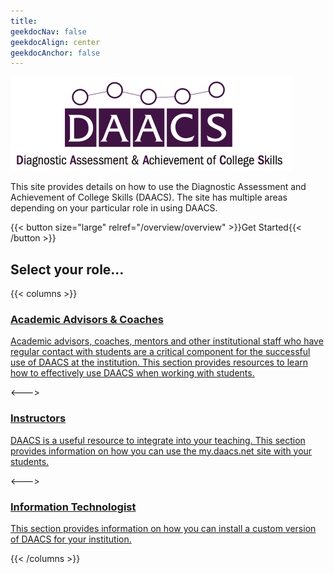```yaml
---
title: 
geekdocNav: false
geekdocAlign: center
geekdocAnchor: false
---
```


<img src='/images/DAACS_Centered.png' height='150px' />

<!-- markdownlint-capture -->
<!-- markdownlint-disable MD033 -->

<!--span class="badge-placeholder">[![Build Status](https://img.shields.io/drone/build/thegeeklab/hugo-geekdoc?logo=drone&server=https%3A%2F%2Fdrone.thegeeklab.de)](https://drone.thegeeklab.de/thegeeklab/hugo-geekdoc)</span>
<span class="badge-placeholder">[![Hugo Version](https://img.shields.io/badge/hugo-0.83-blue.svg)](https://gohugo.io)</span>
<span class="badge-placeholder">[![GitHub release](https://img.shields.io/github/v/release/thegeeklab/hugo-geekdoc)](https://github.com/thegeeklab/hugo-geekdoc/releases/latest)</span>
<span class="badge-placeholder">[![GitHub contributors](https://img.shields.io/github/contributors/thegeeklab/hugo-geekdoc)](https://github.com/thegeeklab/hugo-geekdoc/graphs/contributors)</span>
<span class="badge-placeholder">[![License: MIT](https://img.shields.io/github/license/thegeeklab/hugo-geekdoc)](https://github.com/thegeeklab/hugo-geekdoc/blob/main/LICENSE)</span-->

<!-- markdownlint-restore -->

This site provides details on how to use the Diagnostic Assessment and Achievement of College Skills (DAACS). The site has multiple areas depending on your particular role in using DAACS.

{{< button size="large" relref="/overview/overview" >}}Get Started{{< /button >}}

## Select your role...

{{< columns >}}

<a href="/advisors/introduction" class="gdoc-button__link">

### Academic Advisors & Coaches

Academic advisors, coaches, mentors and other institutional staff who have regular contact with students are a critical component for the successful use of DAACS at the institution. This section provides resources to learn how to effectively use DAACS when working with students.

</a>

<--->

<a href="/instructors/introduction" class="gdoc-button__link">

### Instructors

DAACS is a useful resource to integrate into your teaching. This section provides information on how you can use the my.daacs.net site with your students.

</a>

<--->

<a href="/technical/installation" class="gdoc-button__link">

### Information Technologist

This section provides information on how you can install a custom version of DAACS for your institution.

</a>

{{< /columns >}}

